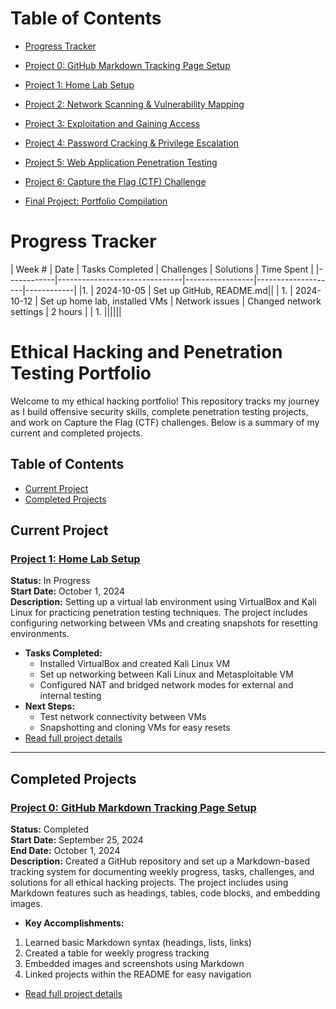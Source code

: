 # Table of Contents

- [Progress Tracker](#progress-tracker)

- [Project 0: GitHub Markdown Tracking Page Setup](#project-0-github-markdown-tracking-page-setup)
- [Project 1: Home Lab Setup](#project-1-home-lab-setup)
- [Project 2: Network Scanning & Vulnerability Mapping](#project-2-network-scanning--vulnerability-mapping)
- [Project 3: Exploitation and Gaining Access](#project-3-exploitation-and-gaining-access)
- [Project 4: Password Cracking & Privilege Escalation](#project-4-password-cracking--privilege-escalation)
- [Project 5: Web Application Penetration Testing](#project-5-web-application-penetration-testing)
- [Project 6: Capture the Flag (CTF) Challenge](#project-6-capture-the-flag-ctf-challenge)
- [Final Project: Portfolio Compilation](#final-project-portfolio-compilation)

# Progress Tracker

| Week # | Date       | Tasks Completed               | Challenges      | Solutions          | Time Spent |
|------------|-------------------------------|-----------------|--------------------|------------|
|1. | 2024-10-05 | Set up GitHub, README.md||
| 1.     | 2024-10-12 | Set up home lab, installed VMs | Network issues  | Changed network settings | 2 hours |
| 1. ||||||

# Ethical Hacking and Penetration Testing Portfolio

Welcome to my ethical hacking portfolio! This repository tracks my journey as I build offensive security skills, complete penetration testing projects, and work on Capture the Flag (CTF) challenges. Below is a summary of my current and completed projects.

## Table of Contents
- [Current Project](#current-project)
- [Completed Projects](#completed-projects)

## Current Project
### [Project 1: Home Lab Setup](./project1-home-lab-setup.md)
**Status:** In Progress  
**Start Date:** October 1, 2024  
**Description:** Setting up a virtual lab environment using VirtualBox and Kali Linux for practicing penetration testing techniques. The project includes configuring networking between VMs and creating snapshots for resetting environments.

- **Tasks Completed:**  
  - Installed VirtualBox and created Kali Linux VM  
  - Set up networking between Kali Linux and Metasploitable VM  
  - Configured NAT and bridged network modes for external and internal testing  
- **Next Steps:**  
  - Test network connectivity between VMs  
  - Snapshotting and cloning VMs for easy resets  
- [Read full project details](./project1-home-lab-setup.md)

---

## Completed Projects
### [Project 0: GitHub Markdown Tracking Page Setup](./project0-github-markdown-setup.md)
**Status:** Completed  
**Start Date:** September 25, 2024  
**End Date:** October 1, 2024  
**Description:** Created a GitHub repository and set up a Markdown-based tracking system for documenting weekly progress, tasks, challenges, and solutions for all ethical hacking projects. The project includes using Markdown features such as headings, tables, code blocks, and embedding images.
  
- **Key Accomplishments:**
1. Learned basic Markdown syntax (headings, lists, links)
1. Created a table for weekly progress tracking
1. Embedded images and screenshots using Markdown
1. Linked projects within the README for easy navigation
- [Read full project details](./project0-github-markdown-setup.md)
